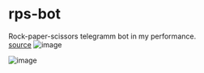 # rps-bot
Rock-paper-scissors telegramm bot in my performance. \
[source](https://replit.com/@dk5542589/kamien-nozhnitsy-td)
![image](https://github.com/lilplipmax/rps-bot/assets/149680455/025881f7-6dee-4eb1-881f-6b5a5e7bf408)

![image](https://github.com/lilplipmax/rps-bot/assets/149680455/4d7eb986-d884-4313-b78e-146057176b7a)

